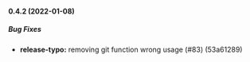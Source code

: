 #### 0.4.2 (2022-01-08)

##### Bug Fixes

- **release-typo:** removing git function wrong usage (#83) (53a61289)
